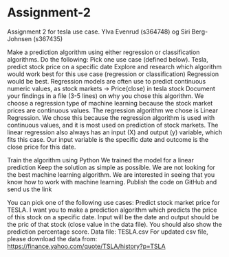 # Assignment-2
Assignment 2 for tesla use case. Ylva Evenrud (s364748) og Siri Berg-Johnsen (s367435)

Make a prediction algorithm using either regression or classification algorithms.
Do the following:
Pick one use case (defined below). 
  Tesla, predict stock price on a specific date 
Explore and research which algorithm would work best for this use case (regression or classification) 
  Regression would be best. Regression models are often use to predict continuous numeric values, as stock markets → Price(close) in tesla stock
Document your findings in a file (3-5 lines) on why you chose this algorithm. 
  We choose a regression type of machine learning because the stock market prices are continuous values. The regression algorithm we chose is Linear Regression. 
  We chose this because the regression algorithm is used with continuous values, and it is most used on prediction of stock markets. The linear regression also always has an
  input (X) and output (y) variable, which fits this case. Our input variable is the specific date and outcome is the close price for this date. 

Train the algorithm using Python 
  We trained the model for a linear prediction
Keep the solution as simple as possible. We are not looking for the best machine learning algorithm. We are interested in seeing that you know how to work with machine learning. 
Publish the code on GitHub and send us the link 

You can pick one of the following use cases:
Predict stock market price for TESLA. I want you to make a prediction algorithm which predicts the price of this stock on a specific date. Input will be the date and output should be the pric of that stock (close value in the data file). You should also show the prediction percentage score. Data file: TESLA.csv For updated csv file, please download the data from: https://finance.yahoo.com/quote/TSLA/history?p=TSLA




